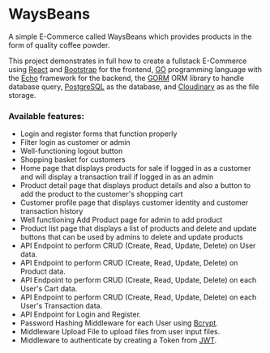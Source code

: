 # WaysBeans

A simple E-Commerce called WaysBeans which provides products in the form of quality coffee powder.

This project demonstrates in full how to create a fullstack E-Commerce using [React](https://reactjs.org/) and [Bootstrap](https://getbootstrap.com/) for the frontend, [GO](https://go.dev/) programming language with the [Echo](https://echo.labstack.com/) framework for the backend, the [GORM](https://gorm.io/) ORM library to handle database query, [PostgreSQL](https://www.postgresql.org/) as the database, and [Cloudinary](https://cloudinary.com/) as as the file storage.

### Available features:

- Login and register forms that function properly
- Filter login as customer or admin
- Well-functioning logout button
- Shopping basket for customers
- Home page that displays products for sale if logged in as a customer and will display a transaction trail if logged in as an admin
- Product detail page that displays product details and also a button to add the product to the customer's shopping cart
- Customer profile page that displays customer identity and customer transaction history
- Well functioning Add Product page for admin to add product
- Product list page that displays a list of products and delete and update buttons that can be used by admins to delete and update products
- API Endpoint to perform CRUD (Create, Read, Update, Delete) on User data.
- API Endpoint to perform CRUD (Create, Read, Update, Delete) on Product data.
- API Endpoint to perform CRUD (Create, Read, Update, Delete) on each User's Cart data.
- API Endpoint to perform CRUD (Create, Read, Update, Delete) on each User's Transaction data.
- API Endpoint for Login and Register.
- Password Hashing Middleware for each User using [Bcrypt](https://pkg.go.dev/golang.org/x/crypto/bcrypt).
- Middleware Upload File to upload files from user input files.
- Middleware to authenticate by creating a Token from [JWT](https://jwt.io/).
